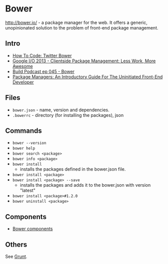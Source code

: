# Bower

http://bower.io/ - a package manager for the web. It offers a generic, unopinionated solution to the problem of front-end package management.

## Intro
* [How To Code: Twitter Bower](https://www.youtube.com/watch?v=Rx_0-0vF-AE)
* [Google I/O 2013 - Clientside Package Management: Less Work, More Awesome](https://www.youtube.com/watch?v=o9Xo_WFAyqg)
* [Build Podcast ep 045 - Bower](https://github.com/sayanee/Build-Podcast/tree/master/045-bower)
* [Package Managers: An Introductory Guide For The Uninitiated Front-End Developer](http://tech.pro/tutorial/1190/package-managers-an-introductory-guide-for-the-uninitiated-front-end-developer)

## Files
* ``bower.json`` - name, version and dependencies.
* ``.bowerrc`` - directory (for installing the packages), json

## Commands
* ``bower --version``
* ``bower help``
* ``bower search <package>``
* ``bower info <package>``
* ``bower install``
    * installs the packages defined in the bower.json file.
* ``bower install <package>``
* ``bower install <package> --save``
    * installs the packages and adds it to the bower.json with version "latest"
* ``bower install <package>#1.2.0``
* ``bower uninstall <package>``

## Components
* [Bower components](http://sindresorhus.com/bower-components/)

## Others
See [Grunt](Grunt.md).


